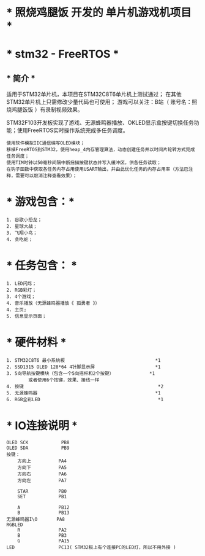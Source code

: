 <!--
 * @Author: Jchen
 * @Date: 2024-10-04 19:35:52
 * @LastEditors: Jchen
 * @LastEditTime: 2024-10-07 13:03:33
 * @Description: 
 * @FilePath: \undefinedd:\Embedded\Git\FreeRTOS_Game_Console_HAL\redme.md
-->
#       * 照烧鸡腿饭 开发的 单片机游戏机项目 *
#       * stm32 - FreeRTOS *
##      * 简介 *

适用于STM32单片机，本项目在STM32C8T6单片机上测试通过；
在其他STM32单片机上只需修改少量代码也可使用；
游戏可以关注：B站（ 账号名：照烧鸡腿饭饭 ）有录制视频效果。

STM32F103开发板实现了游戏、无源蜂鸣器播放、OKLED显示盒按键切换任务功能；使用FreeRTOS实时操作系统完成多任务调度。

    使用软件模拟IIC通信编写OLED模块；
    移植FreeRTOS到STM32，使用heap_4内存管理算法，动态创建任务并以时间片轮转方式完成任务调度；
    使用TIM时钟以50毫秒间隔中断扫描按键状态并写入缓冲区，供各任务读取；
    在钩子函数中获取各任务内存占用使用USART输出，并由此优化任务的内存占用率（方法已注释，需要可以取消注释查看效果）；

# * 游戏包含：*
    1. 谷歌小恐龙；
    2. 星球大战；
    3. 飞翔小鸟；
    4. 贪吃蛇；

#  * 任务包含： *
    1. LED闪烁；
    2. RGB彩灯；
    3. 4个游戏；
    4. 音乐播放（无源蜂鸣器播放《 孤勇者 》）
    4. 主页;
    5. 信息显示页面；

# * 硬件材料 *
    1. STM32C8T6 最小系统板                                 *1
    2. SSD1315 OLED 128*64 4针脚显示屏                      *1
    3. 5向导航按键模块（包含一个5向摇杆和2个按键）             *1
            或者使用6个按键，效果、接线一样
    4. 按键                                                 *2
    5. 无源蜂鸣器                                           *1
    6. RGB全彩LED                                           *1

# * IO连接说明 *
    OLED SCK            PB8
    OLED SDA            PB9
    按键：
        方向上          PA4
        方向下          PA5
        方向右          PA6
        方向左          PA7

        STAR           PB0
        SET            PB1

        A              PB12
        B              PB13
    无源蜂鸣器I\O       PA8
    RGBLED
        R              PA2
        B              PB3
        G              PA15
    LED                PC13( STM32板上有个连接PC的LED灯，所以不用外接 )


        
    
        
    
